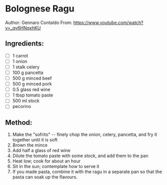 # Bolognese Ragu
Author: Gennaro Contaldo
From: https://www.youtube.com/watch?v=_qy6HNqxhKU
## Ingredients:
- [ ] 1 carrot
- [ ] 1 onion
- [ ] 1 stalk celery
- [ ] 100 g pancetta
- [ ] 500 g minced beef
- [ ] 500 g minced pork
- [ ] 0.5 glass red wine
- [ ] 1 tbsp tomato paste
- [ ] 500 ml stock
- [ ] pecorino
## Method:
1. Make the "sofrito" -- finely chop the onion, celery, pancetta, and fry it together until it is soft
2. Brown the mince
3. Add half a glass of red wine
4. Dilute the tomato paste with some stock, and add them to the pan
5. Heat low; cook for about an hour
6. Sit in the sun; contemplate how to serve it
7. If you made pasta, combine it with the ragu in a separate pan so that the pasta can soak up the flavours.